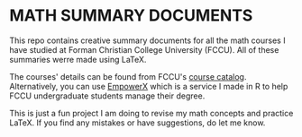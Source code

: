 <h1> MATH SUMMARY DOCUMENTS </h1>

This repo contains creative summary documents for all the math courses I have studied at Forman Christian College University (FCCU). All of these summaries werre made using LaTeX. 

The courses' details can be found from FCCU's [course catalog](https://www.fccollege.edu.pk/academic-catalogs-and-handbooks/). Alternatively, you can use [EmpowerX](https://empowerx.shinyapps.io/EmpowerX/) which is a service I made in R to help FCCU undergraduate students manage their degree. 

This is just a fun project I am doing to revise my math concepts and practice LaTeX. If you find any mistakes or have suggestions, do let me know.
